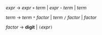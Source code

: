 _expr_    -> _expr_ `+` _term_
           | _expr_ - _term_
           | _term_

_term_    -> _term_ `*` _factor_
           | _term_ `/` _factor_
           | _factor_

_factor_  -> **digit** | `(`_expr_`)`

